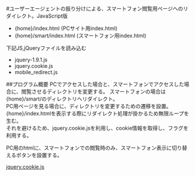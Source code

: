 #ユーザーエージェントの振り分けによる、スマートフォン閲覧用ページへのリダイレクト。JavaScript版

* {home}/index.html (PCサイト用index.html)
* {home}/smart/index.html (スマートフォン用index.html)

下記JS,jQueryファイルを読み込む

* jquery-1.9.1.js
* jquery.cookie.js
* mobile_redirect.js

##プログラム概要
PCでアクセスした場合と、スマートフォンでアクセスした場合に、閲覧させるディレクトリを変更する。
スマートフォンの場合は{home}/smart/のディレクトリへリダイレクト。  
PC用ページを見る場合に、ディレクトリを変更するための遷移を設置。  
{home}/index.htmlを表示する際にリダイレクト処理が掛かるため無限ループを生む。  
それを避けるため、jquery.cookie.jsを利用し、cookie情報を取得し、フラグを利用する。  
  
PC用のhtmlに、スマートフォンでの閲覧時のみ、スマートフォン表示に切り替えるボタンを設置する。

[jquery.cookie.js](https://github.com/carhartl/jquery-cookie)